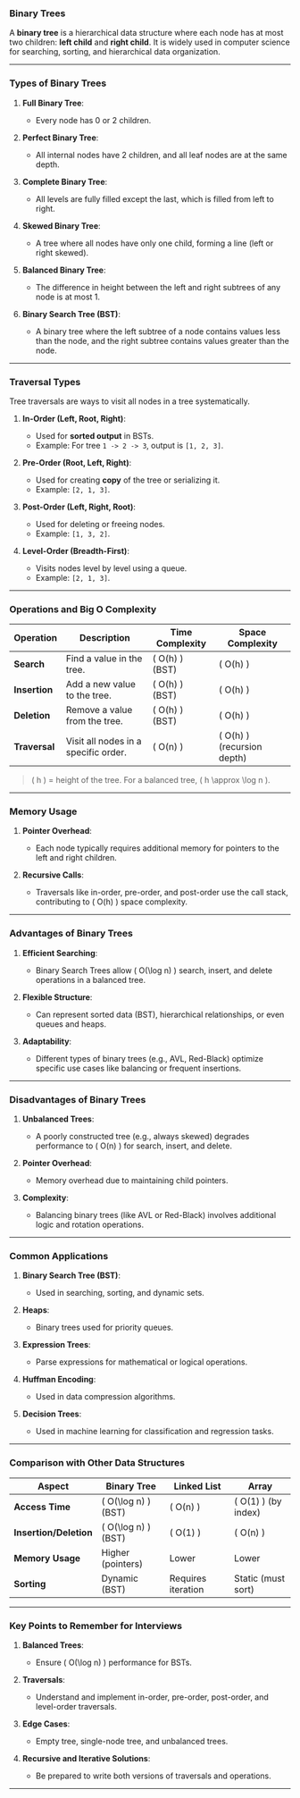 ### **Binary Trees**

A **binary tree** is a hierarchical data structure where each node has at most two children: **left child** and **right child**. It is widely used in computer science for searching, sorting, and hierarchical data organization.

---

### **Types of Binary Trees**

1. **Full Binary Tree**:
   - Every node has 0 or 2 children.
   
2. **Perfect Binary Tree**:
   - All internal nodes have 2 children, and all leaf nodes are at the same depth.
   
3. **Complete Binary Tree**:
   - All levels are fully filled except the last, which is filled from left to right.
   
4. **Skewed Binary Tree**:
   - A tree where all nodes have only one child, forming a line (left or right skewed).
   
5. **Balanced Binary Tree**:
   - The difference in height between the left and right subtrees of any node is at most 1.

6. **Binary Search Tree (BST)**:
   - A binary tree where the left subtree of a node contains values less than the node, and the right subtree contains values greater than the node.

---

### **Traversal Types**

Tree traversals are ways to visit all nodes in a tree systematically.

1. **In-Order (Left, Root, Right)**:
   - Used for **sorted output** in BSTs.
   - Example: For tree `1 -> 2 -> 3`, output is `[1, 2, 3]`.

2. **Pre-Order (Root, Left, Right)**:
   - Used for creating **copy** of the tree or serializing it.
   - Example: `[2, 1, 3]`.

3. **Post-Order (Left, Right, Root)**:
   - Used for deleting or freeing nodes.
   - Example: `[1, 3, 2]`.

4. **Level-Order (Breadth-First)**:
   - Visits nodes level by level using a queue.
   - Example: `[2, 1, 3]`.

---

### **Operations and Big O Complexity**

| **Operation**         | **Description**                                | **Time Complexity** | **Space Complexity** |
|------------------------|-----------------------------------------------|----------------------|-----------------------|
| **Search**             | Find a value in the tree.                    | \( O(h) \) (BST)    | \( O(h) \)           |
| **Insertion**          | Add a new value to the tree.                 | \( O(h) \) (BST)    | \( O(h) \)           |
| **Deletion**           | Remove a value from the tree.                | \( O(h) \) (BST)    | \( O(h) \)           |
| **Traversal**          | Visit all nodes in a specific order.         | \( O(n) \)          | \( O(h) \) (recursion depth) |

> \( h \) = height of the tree. For a balanced tree, \( h \approx \log n \).

---

### **Memory Usage**

1. **Pointer Overhead**:
   - Each node typically requires additional memory for pointers to the left and right children.

2. **Recursive Calls**:
   - Traversals like in-order, pre-order, and post-order use the call stack, contributing to \( O(h) \) space complexity.

---

### **Advantages of Binary Trees**

1. **Efficient Searching**:
   - Binary Search Trees allow \( O(\log n) \) search, insert, and delete operations in a balanced tree.
   
2. **Flexible Structure**:
   - Can represent sorted data (BST), hierarchical relationships, or even queues and heaps.

3. **Adaptability**:
   - Different types of binary trees (e.g., AVL, Red-Black) optimize specific use cases like balancing or frequent insertions.

---

### **Disadvantages of Binary Trees**

1. **Unbalanced Trees**:
   - A poorly constructed tree (e.g., always skewed) degrades performance to \( O(n) \) for search, insert, and delete.

2. **Pointer Overhead**:
   - Memory overhead due to maintaining child pointers.

3. **Complexity**:
   - Balancing binary trees (like AVL or Red-Black) involves additional logic and rotation operations.

---

### **Common Applications**

1. **Binary Search Tree (BST)**:
   - Used in searching, sorting, and dynamic sets.

2. **Heaps**:
   - Binary trees used for priority queues.

3. **Expression Trees**:
   - Parse expressions for mathematical or logical operations.

4. **Huffman Encoding**:
   - Used in data compression algorithms.

5. **Decision Trees**:
   - Used in machine learning for classification and regression tasks.

---

### **Comparison with Other Data Structures**

| **Aspect**              | **Binary Tree**        | **Linked List**     | **Array**            |
|--------------------------|------------------------|---------------------|----------------------|
| **Access Time**          | \( O(\log n) \) (BST) | \( O(n) \)          | \( O(1) \) (by index) |
| **Insertion/Deletion**   | \( O(\log n) \) (BST) | \( O(1) \)          | \( O(n) \)           |
| **Memory Usage**         | Higher (pointers)     | Lower               | Lower                |
| **Sorting**              | Dynamic (BST)         | Requires iteration  | Static (must sort)   |

---

### **Key Points to Remember for Interviews**

1. **Balanced Trees**:
   - Ensure \( O(\log n) \) performance for BSTs.

2. **Traversals**:
   - Understand and implement in-order, pre-order, post-order, and level-order traversals.

3. **Edge Cases**:
   - Empty tree, single-node tree, and unbalanced trees.

4. **Recursive and Iterative Solutions**:
   - Be prepared to write both versions of traversals and operations.
---
